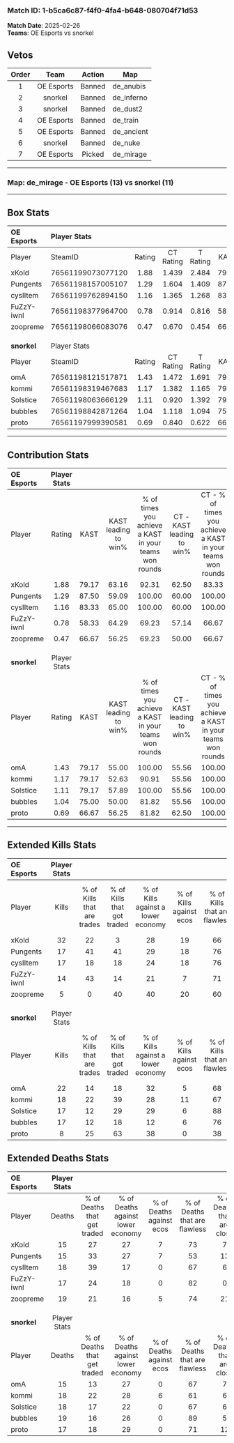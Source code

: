 ### Match ID: 1-b5ca6c87-f4f0-4fa4-b648-080704f71d53  
**Match Date**: 2025-02-26  
**Teams**: OE Esports vs snorkel  

## Vetos  

| Order | Team | Action | Map |
| :---: | :--: | :----: | --- |
| 1 | OE Esports | Banned | de_anubis |
| 2 | snorkel | Banned | de_inferno |
| 3 | snorkel | Banned | de_dust2 |
| 4 | OE Esports | Banned | de_train |
| 5 | OE Esports | Banned | de_ancient |
| 6 | snorkel | Banned | de_nuke |
| 7 | OE Esports | Picked | de_mirage |

---  

### **Map**: de_mirage - OE Esports (13) vs snorkel (11)  
---  

## Box Stats  

| **OE Esports** | Player Stats      |        |           |          |       |       |       |         |        |      |     |
| :- | :- | :-: | :-: | :-: | :-: | :-: | :-: | :-: | :-: | :-: | :-: |
| Player         | SteamID           | Rating | CT Rating | T Rating | KAST  |  ADR  | Kills | Assists | Deaths | K/D  | HS% |
| xKold          | 76561199073077120 |  1.88  |   1.439   |  2.484   | 79.17 | 125.2 |  32   |    5    |   15   | 2.13 | 25  |
| Pungents       | 76561198157005107 |  1.29  |   1.604   |  1.409   | 87.50 | 83.4  |  17   |   10    |   15   | 1.13 | 76  |
| cysIItem       | 76561199762894150 |  1.16  |   1.365   |  1.268   | 83.33 | 80.7  |  17   |    5    |   18   | 0.94 | 76  |
| FuZzY-iwnl     | 76561198377964700 |  0.78  |   0.914   |  0.816   | 58.33 | 48.1  |  14   |    2    |   17   | 0.82 | 42  |
| zoopreme       | 76561198066083076 |  0.47  |   0.670   |  0.454   | 66.67 | 45.2  |   5   |    5    |   19   | 0.26 | 40  |
|                |                   |        |           |          |       |       |       |         |        |      |     |
|                |                   |        |           |          |       |       |       |         |        |      |     |
|                |                   |        |           |          |       |       |       |         |        |      |     |
| **snorkel**    | Player Stats      |        |           |          |       |       |       |         |        |      |     |
| Player         | SteamID           | Rating | CT Rating | T Rating | KAST  |  ADR  | Kills | Assists | Deaths | K/D  | HS% |
| omA            | 76561198121517871 |  1.43  |   1.472   |  1.691   | 79.17 | 96.3  |  22   |    5    |   15   | 1.47 | 63  |
| kommi          | 76561198319467683 |  1.17  |   1.382   |  1.165   | 79.17 | 80.1  |  18   |    7    |   18   | 1.00 | 44  |
| Solstice       | 76561198063666129 |  1.11  |   0.920   |  1.392   | 79.17 | 70.8  |  17   |    8    |   18   | 0.94 | 47  |
| bubbIes        | 76561198842871264 |  1.04  |   1.118   |  1.094   | 75.00 | 69.6  |  17   |    4    |   19   | 0.89 | 47  |
| proto          | 76561197999390581 |  0.69  |   0.840   |  0.622   | 66.67 | 56.9  |   8   |   11    |   17   | 0.47 | 100 |
---  

## Contribution Stats  

| **OE Esports** | Player Stats |       |                      |                                                        |                           |                                                             |                          |                                                            |
| :- | :-: | :-: | :-: | :-: | :-: | :-: | :-: | :-: |
| Player         |    Rating    | KAST  | KAST leading to win% | % of times you achieve a KAST in your teams won rounds | CT - KAST leading to win% | CT - % of times you achieve a KAST in your teams won rounds | T - KAST leading to win% | T - % of times you achieve a KAST in your teams won rounds |
| xKold          |     1.88     | 79.17 |        63.16         |                         92.31                          |           62.50           |                            83.33                            |          63.64           |                           100.00                           |
| Pungents       |     1.29     | 87.50 |        59.09         |                         100.00                         |           60.00           |                           100.00                            |          58.33           |                           100.00                           |
| cysIItem       |     1.16     | 83.33 |        65.00         |                         100.00                         |           60.00           |                           100.00                            |          70.00           |                           100.00                           |
| FuZzY-iwnl     |     0.78     | 58.33 |        64.29         |                         69.23                          |           57.14           |                            66.67                            |          71.43           |                           71.43                            |
| zoopreme       |     0.47     | 66.67 |        56.25         |                         69.23                          |           50.00           |                            66.67                            |          62.50           |                           71.43                            |
|                |              |       |                      |                                                        |                           |                                                             |                          |                                                            |
|                |              |       |                      |                                                        |                           |                                                             |                          |                                                            |
|                |              |       |                      |                                                        |                           |                                                             |                          |                                                            |
| **snorkel**    | Player Stats |       |                      |                                                        |                           |                                                             |                          |                                                            |
| Player         |    Rating    | KAST  | KAST leading to win% | % of times you achieve a KAST in your teams won rounds | CT - KAST leading to win% | CT - % of times you achieve a KAST in your teams won rounds | T - KAST leading to win% | T - % of times you achieve a KAST in your teams won rounds |
| omA            |     1.43     | 79.17 |        55.00         |                         100.00                         |           55.56           |                           100.00                            |          54.55           |                           100.00                           |
| kommi          |     1.17     | 79.17 |        52.63         |                         90.91                          |           55.56           |                           100.00                            |          50.00           |                           83.33                            |
| Solstice       |     1.11     | 79.17 |        57.89         |                         100.00                         |           55.56           |                           100.00                            |          60.00           |                           100.00                           |
| bubbIes        |     1.04     | 75.00 |        50.00         |                         81.82                          |           55.56           |                           100.00                            |          44.44           |                           66.67                            |
| proto          |     0.69     | 66.67 |        56.25         |                         81.82                          |           62.50           |                           100.00                            |          50.00           |                           66.67                            |
---  

## Extended Kills Stats  

| **OE Esports** | Player Stats |                            |                            |                                    |                         |                              |                                 |                                       |                    |           |
| :- | :-: | :-: | :-: | :-: | :-: | :-: | :-: | :-: | :-: | :-: |
| Player         |    Kills     | % of Kills that are trades | % of Kills that got traded | % of Kills against a lower economy | % of Kills against ecos | % of Kills that are flawless | % of Kills that are close duels | % of Kills that are assisted by flash | Pistol Round Kills | AWP Kills |
| xKold          |      32      |             22             |             3              |                 28                 |           19            |              66              |                3                |                   3                   |         16         |     0     |
| Pungents       |      17      |             41             |             41             |                 29                 |           18            |              76              |                6                |                   0                   |         0          |     4     |
| cysIItem       |      17      |             18             |             18             |                 24                 |           18            |              76              |               18                |                  12                   |         0          |     1     |
| FuZzY-iwnl     |      14      |             43             |             14             |                 21                 |            7            |              71              |                0                |                   0                   |         0          |     1     |
| zoopreme       |      5       |             0              |             40             |                 40                 |           20            |              60              |               20                |                   0                   |         0          |     0     |
|                |              |                            |                            |                                    |                         |                              |                                 |                                       |                    |           |
|                |              |                            |                            |                                    |                         |                              |                                 |                                       |                    |           |
|                |              |                            |                            |                                    |                         |                              |                                 |                                       |                    |           |
| **snorkel**    | Player Stats |                            |                            |                                    |                         |                              |                                 |                                       |                    |           |
| Player         |    Kills     | % of Kills that are trades | % of Kills that got traded | % of Kills against a lower economy | % of Kills against ecos | % of Kills that are flawless | % of Kills that are close duels | % of Kills that are assisted by flash | Pistol Round Kills | AWP Kills |
| omA            |      22      |             14             |             18             |                 32                 |            5            |              68              |                9                |                   0                   |         1          |     2     |
| kommi          |      18      |             22             |             39             |                 28                 |           11            |              67              |                6                |                   6                   |         0          |     4     |
| Solstice       |      17      |             12             |             29             |                 29                 |            6            |              88              |                6                |                  12                   |         0          |     1     |
| bubbIes        |      17      |             12             |             18             |                 12                 |            6            |              76              |               12                |                   6                   |         5          |     1     |
| proto          |      8       |             25             |             63             |                 38                 |            0            |              38              |               25                |                  13                   |         0          |     1     |
## Extended Deaths Stats  

| **OE Esports** | Player Stats |                             |                                   |                          |                               |                            |                           |               |
| :- | :-: | :-: | :-: | :-: | :-: | :-: | :-: | :-: |
| Player         |    Deaths    | % of Deaths that get traded | % of Deaths against lower economy | % of Deaths against ecos | % of Deaths that are flawless | % of Deaths that are close | % of Deaths while blinded | Deaths to AWP |
| xKold          |      15      |             27              |                27                 |            7             |              73               |             7              |             7             |       1       |
| Pungents       |      15      |             33              |                27                 |            7             |              53               |             13             |             0             |       0       |
| cysIItem       |      18      |             39              |                17                 |            0             |              67               |             6              |             0             |       2       |
| FuZzY-iwnl     |      17      |             24              |                18                 |            0             |              82               |             0              |            24             |       2       |
| zoopreme       |      19      |             21              |                16                 |            5             |              74               |             21             |             0             |       1       |
|                |              |                             |                                   |                          |                               |                            |                           |               |
|                |              |                             |                                   |                          |                               |                            |                           |               |
|                |              |                             |                                   |                          |                               |                            |                           |               |
| **snorkel**    | Player Stats |                             |                                   |                          |                               |                            |                           |               |
| Player         |    Deaths    | % of Deaths that get traded | % of Deaths against lower economy | % of Deaths against ecos | % of Deaths that are flawless | % of Deaths that are close | % of Deaths while blinded | Deaths to AWP |
| omA            |      15      |             13              |                27                 |            0             |              67               |             7              |             0             |       4       |
| kommi          |      18      |             22              |                28                 |            6             |              61               |             6              |            11             |       5       |
| Solstice       |      18      |             17              |                22                 |            0             |              67               |             6              |             6             |       0       |
| bubbIes        |      19      |             16              |                26                 |            0             |              89               |             5              |             0             |       6       |
| proto          |      17      |             18              |                29                 |            0             |              71               |             12             |             0             |       1       |
